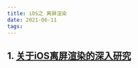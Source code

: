 ```yaml
---
title: iOS之 离屏渲染
date: 2021-06-11 
tags:  
---
```


## 1. [关于iOS离屏渲染的深入研究](https://zhuanlan.zhihu.com/p/72653360)
